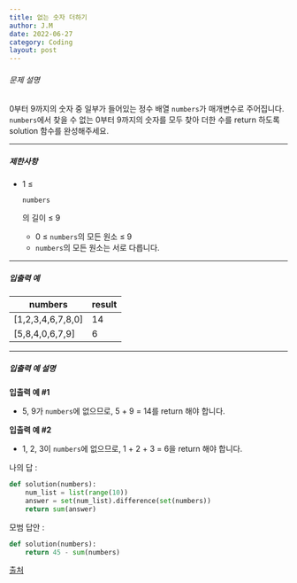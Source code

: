 ```yaml
---
title: 없는 숫자 더하기
author: J.M
date: 2022-06-27
category: Coding
layout: post
---
```


###### 문제 설명

0부터 9까지의 숫자 중 일부가 들어있는 정수 배열 `numbers`가 매개변수로 주어집니다. `numbers`에서 찾을 수 없는 0부터 9까지의 숫자를 모두 찾아 더한 수를 return 하도록 solution 함수를 완성해주세요.

------

##### 제한사항

- 1 ≤

   

  ```
  numbers
  ```

  의 길이 ≤ 9

  - 0 ≤ `numbers`의 모든 원소 ≤ 9
  - `numbers`의 모든 원소는 서로 다릅니다.

------

##### 입출력 예

| numbers           | result |
| ----------------- | ------ |
| [1,2,3,4,6,7,8,0] | 14     |
| [5,8,4,0,6,7,9]   | 6      |

------

##### 입출력 예 설명

**입출력 예 #1**

- 5, 9가 `numbers`에 없으므로, 5 + 9 = 14를 return 해야 합니다.

**입출력 예 #2**

- 1, 2, 3이 `numbers`에 없으므로, 1 + 2 + 3 = 6을 return 해야 합니다.

나의 답 : 

```python
def solution(numbers):
    num_list = list(range(10))
    answer = set(num_list).difference(set(numbers))
    return sum(answer)
```

모범 답안 : 

```python
def solution(numbers):
    return 45 - sum(numbers)
```



[출처](https://programmers.co.kr/learn/courses/30/lessons/86051)
